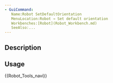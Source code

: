 ```yaml
---
- GuiCommand:
   Name:Robot SetDefaultOrientation
   MenuLocation:Robot → Set default orientation
   Workbenches:[Robot](Robot_Workbench.md)
   SeeAlso:...
---
```


## Description

## Usage




 {{Robot_Tools_navi}} 
